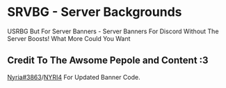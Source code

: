 # SRVBG - Server Backgrounds
USRBG But For Server Banners - Server Banners For Discord Without The Server Boosts! What More Could You Want

## Credit To The Awsome Pepole and Content :3

[Nyria#3863](https://discord.com/users/265924886461939712)/[NYRI4](https://github.com/NYRI4) For Updated Banner Code.
